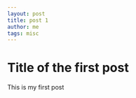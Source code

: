 ```yaml
---
layout: post
title: post 1
author: me
tags: misc
---
```


# Title of the first post

This is my first post